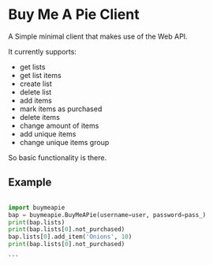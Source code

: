 # Buy Me A Pie Client

A Simple minimal client that makes use of the Web API. 

It currently supports:

- get lists
- get list items
- create list
- delete list
- add items
- mark items as purchased
- delete items
- change amount of items
- add unique items
- change unique items group


So basic functionality is there.


## Example

````python

import buymeapie
bap = buymeapie.BuyMeAPie(username=user, password=pass_)
print(bap.lists)
print(bap.lists[0].not_purchased)
bap.lists[0].add_item('Onions', 10)
print(bap.lists[0].not_purchased)

```
